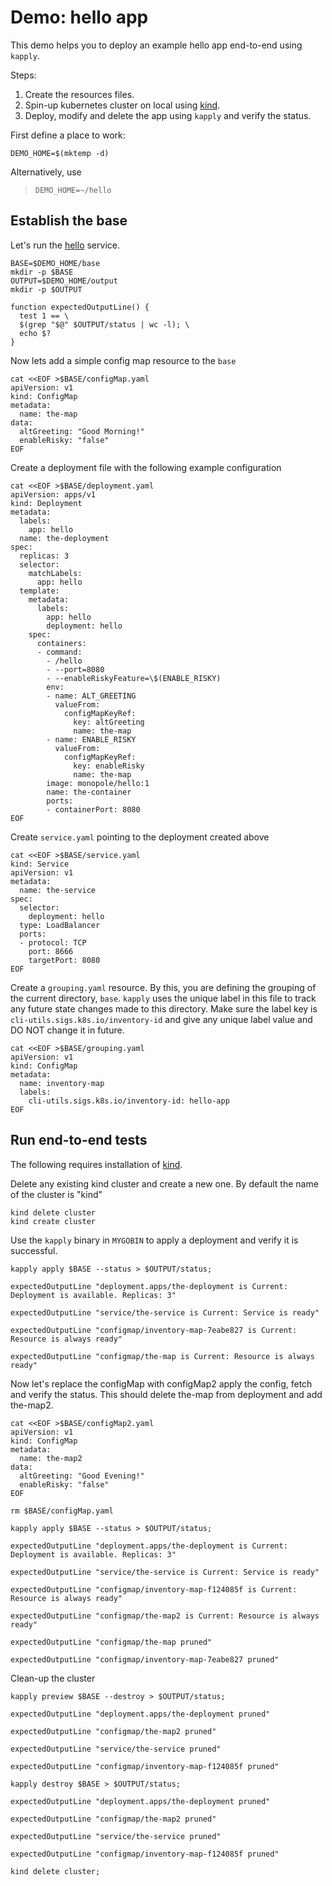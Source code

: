 [hello]: https://github.com/monopole/hello
[kind]: https://github.com/kubernetes-sigs/kind

# Demo: hello app

This demo helps you to deploy an example hello app end-to-end using `kapply`.

Steps:
1. Create the resources files.
2. Spin-up kubernetes cluster on local using [kind].
3. Deploy, modify and delete the app using `kapply` and verify the status.

First define a place to work:

<!-- @makeWorkplace @testE2EAgainstLatestRelease-->
```
DEMO_HOME=$(mktemp -d)
```

Alternatively, use

> ```
> DEMO_HOME=~/hello
> ```

## Establish the base

Let's run the [hello] service.

<!-- @createBase @testE2EAgainstLatestRelease-->
```
BASE=$DEMO_HOME/base
mkdir -p $BASE
OUTPUT=$DEMO_HOME/output
mkdir -p $OUTPUT

function expectedOutputLine() {
  test 1 == \
  $(grep "$@" $OUTPUT/status | wc -l); \
  echo $?
}
```

Now lets add a simple config map resource to the `base`

<!-- @createConfigMapYaml @testE2EAgainstLatestRelease-->
```
cat <<EOF >$BASE/configMap.yaml
apiVersion: v1
kind: ConfigMap
metadata:
  name: the-map
data:
  altGreeting: "Good Morning!"
  enableRisky: "false"
EOF
```

Create a deployment file with the following example configuration

<!-- @createDeploymentYaml @testE2EAgainstLatestRelease-->
```
cat <<EOF >$BASE/deployment.yaml
apiVersion: apps/v1
kind: Deployment
metadata:
  labels:
    app: hello
  name: the-deployment
spec:
  replicas: 3
  selector:
    matchLabels:
      app: hello
  template:
    metadata:
      labels:
        app: hello
        deployment: hello
    spec:
      containers:
      - command:
        - /hello
        - --port=8080
        - --enableRiskyFeature=\$(ENABLE_RISKY)
        env:
        - name: ALT_GREETING
          valueFrom:
            configMapKeyRef:
              key: altGreeting
              name: the-map
        - name: ENABLE_RISKY
          valueFrom:
            configMapKeyRef:
              key: enableRisky
              name: the-map
        image: monopole/hello:1
        name: the-container
        ports:
        - containerPort: 8080
EOF
```

Create `service.yaml` pointing to the deployment created above

<!-- @createServiceYaml @testE2EAgainstLatestRelease-->
```
cat <<EOF >$BASE/service.yaml
kind: Service
apiVersion: v1
metadata:
  name: the-service
spec:
  selector:
    deployment: hello
  type: LoadBalancer
  ports:
  - protocol: TCP
    port: 8666
    targetPort: 8080
EOF
```

Create a `grouping.yaml` resource. By this, you are defining the grouping of the current directory,
`base`. `kapply` uses the unique label in this file to track any future state changes made to this
directory. Make sure the label key is `cli-utils.sigs.k8s.io/inventory-id` and give any unique
label value and DO NOT change it in future.

<!-- @createGroupingYaml @testE2EAgainstLatestRelease-->
```
cat <<EOF >$BASE/grouping.yaml
apiVersion: v1
kind: ConfigMap
metadata:
  name: inventory-map
  labels:
    cli-utils.sigs.k8s.io/inventory-id: hello-app
EOF
```

## Run end-to-end tests

The following requires installation of [kind].

Delete any existing kind cluster and create a new one. By default the name of the cluster is "kind"
<!-- @deleteAndCreateKindCluster @testE2EAgainstLatestRelease -->
```
kind delete cluster
kind create cluster
```

Use the `kapply` binary in `MYGOBIN` to apply a deployment and verify it is successful.
<!-- @runHelloApp @testE2EAgainstLatestRelease -->
```
kapply apply $BASE --status > $OUTPUT/status;

expectedOutputLine "deployment.apps/the-deployment is Current: Deployment is available. Replicas: 3"

expectedOutputLine "service/the-service is Current: Service is ready"

expectedOutputLine "configmap/inventory-map-7eabe827 is Current: Resource is always ready"

expectedOutputLine "configmap/the-map is Current: Resource is always ready"

```

Now let's replace the configMap with configMap2 apply the config, fetch and verify the status.
This should delete the-map from deployment and add the-map2.
<!-- @replaceConfigMapInHello @testE2EAgainstLatestRelease -->
```
cat <<EOF >$BASE/configMap2.yaml
apiVersion: v1
kind: ConfigMap
metadata:
  name: the-map2
data:
  altGreeting: "Good Evening!"
  enableRisky: "false"
EOF

rm $BASE/configMap.yaml

kapply apply $BASE --status > $OUTPUT/status;

expectedOutputLine "deployment.apps/the-deployment is Current: Deployment is available. Replicas: 3"

expectedOutputLine "service/the-service is Current: Service is ready"

expectedOutputLine "configmap/inventory-map-f124085f is Current: Resource is always ready"

expectedOutputLine "configmap/the-map2 is Current: Resource is always ready"

expectedOutputLine "configmap/the-map pruned"

expectedOutputLine "configmap/inventory-map-7eabe827 pruned"

```

Clean-up the cluster 
<!-- @deleteKindCluster @testE2EAgainstLatestRelease -->
```
kapply preview $BASE --destroy > $OUTPUT/status;

expectedOutputLine "deployment.apps/the-deployment pruned"

expectedOutputLine "configmap/the-map2 pruned"

expectedOutputLine "service/the-service pruned"

expectedOutputLine "configmap/inventory-map-f124085f pruned"

kapply destroy $BASE > $OUTPUT/status;

expectedOutputLine "deployment.apps/the-deployment pruned"

expectedOutputLine "configmap/the-map2 pruned"

expectedOutputLine "service/the-service pruned"

expectedOutputLine "configmap/inventory-map-f124085f pruned"

kind delete cluster;
```
